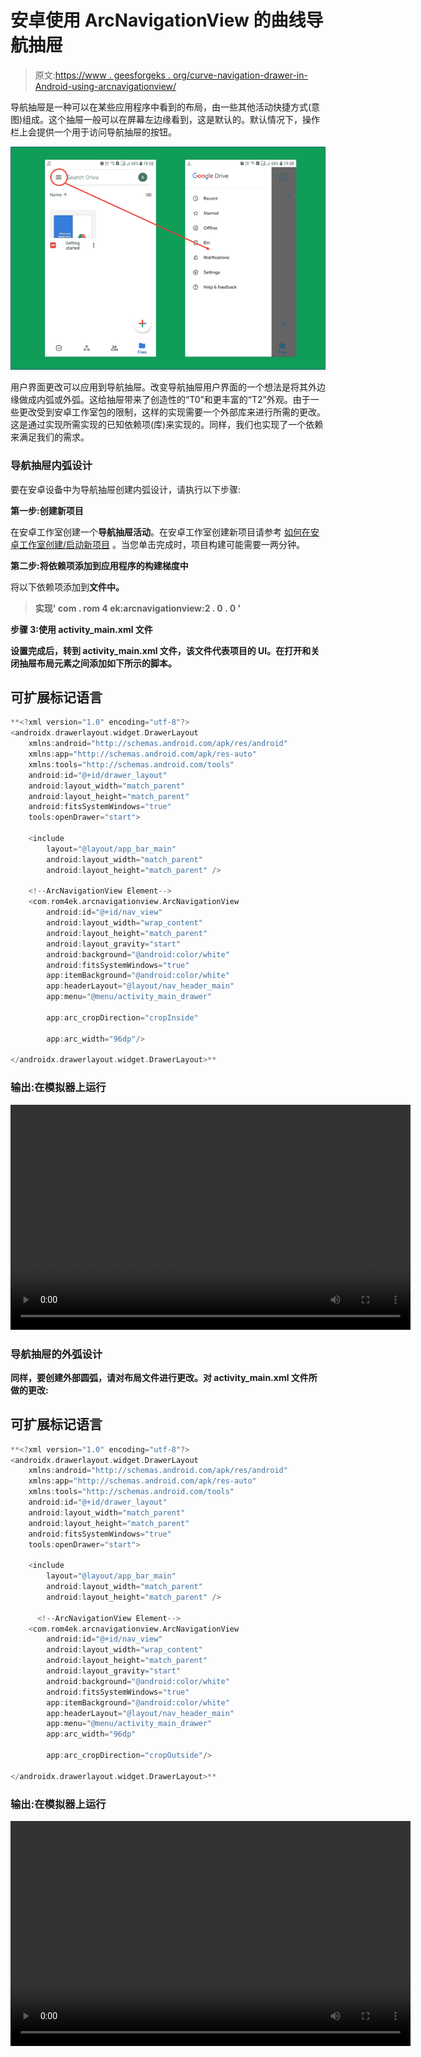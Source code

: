 # 安卓使用 ArcNavigationView 的曲线导航抽屉

> 原文:[https://www . geesforgeks . org/curve-navigation-drawer-in-Android-using-arcnavigationview/](https://www.geeksforgeeks.org/curve-navigation-drawer-in-android-using-arcnavigationview/)

导航抽屉是一种可以在某些应用程序中看到的布局，由一些其他活动快捷方式(意图)组成。这个抽屉一般可以在屏幕左边缘看到，这是默认的。默认情况下，操作栏上会提供一个用于访问导航抽屉的按钮。

![Example of Google Drive Navigation Drawer.](img/cf53e9ad04e873fed0029f4868f61814.png)

用户界面更改可以应用到导航抽屉。改变导航抽屉用户界面的一个想法是将其外边缘做成内弧或外弧。这给抽屉带来了创造性的“T0”和更丰富的“T2”外观。由于一些更改受到安卓工作室包的限制，这样的实现需要一个外部库来进行所需的更改。这是通过实现所需实现的已知依赖项(库)来实现的。同样，我们也实现了一个依赖来满足我们的需求。

### 导航抽屉内弧设计

要在安卓设备中为导航抽屉创建内弧设计，请执行以下步骤:

**第一步:创建新项目**

在安卓工作室创建一个**导航抽屉活动**。在安卓工作室创建新项目请参考 [如何在安卓工作室创建/启动新项目](https://www.geeksforgeeks.org/android-how-to-create-start-a-new-project-in-android-studio/) 。当您单击完成时，项目构建可能需要一两分钟。

**第二步:将依赖项添加到应用程序的构建梯度中**

将以下依赖项添加到[](https://www.geeksforgeeks.org/android-build-gradle/)****文件中。****

> ****实现' com . rom 4 ek:arcnavigationview:2 . 0 . 0 '****

******步骤 3:使用 activity_main.xml 文件******

****设置完成后，转到 **activity_main.xml** 文件，该文件代表项目的 UI。在打开和关闭抽屉布局元素之间添加如下所示的脚本。****

## ****可扩展标记语言****

```kt
**<?xml version="1.0" encoding="utf-8"?>
<androidx.drawerlayout.widget.DrawerLayout 
    xmlns:android="http://schemas.android.com/apk/res/android"
    xmlns:app="http://schemas.android.com/apk/res-auto"
    xmlns:tools="http://schemas.android.com/tools"
    android:id="@+id/drawer_layout"
    android:layout_width="match_parent"
    android:layout_height="match_parent"
    android:fitsSystemWindows="true"
    tools:openDrawer="start">

    <include
        layout="@layout/app_bar_main"
        android:layout_width="match_parent"
        android:layout_height="match_parent" />

    <!--ArcNavigationView Element-->
    <com.rom4ek.arcnavigationview.ArcNavigationView
        android:id="@+id/nav_view"
        android:layout_width="wrap_content"
        android:layout_height="match_parent"
        android:layout_gravity="start"
        android:background="@android:color/white"
        android:fitsSystemWindows="true"
        app:itemBackground="@android:color/white"
        app:headerLayout="@layout/nav_header_main"
        app:menu="@menu/activity_main_drawer"

        app:arc_cropDirection="cropInside"

        app:arc_width="96dp"/>

</androidx.drawerlayout.widget.DrawerLayout>**
```

### ****输出:在模拟器上运行****

****<video class="wp-video-shortcode" id="video-495720-1" width="640" height="360" preload="metadata" controls=""><source type="video/mp4" src="https://media.geeksforgeeks.org/wp-content/uploads/20201001101430/LeftInside.mp4?_=1">[https://media.geeksforgeeks.org/wp-content/uploads/20201001101430/LeftInside.mp4](https://media.geeksforgeeks.org/wp-content/uploads/20201001101430/LeftInside.mp4)</video>****

### ****导航抽屉的外弧设计****

****同样，要创建外部圆弧，请对布局文件进行更改。对 **activity_main.xml** 文件所做的更改:****

## ****可扩展标记语言****

```kt
**<?xml version="1.0" encoding="utf-8"?>
<androidx.drawerlayout.widget.DrawerLayout 
    xmlns:android="http://schemas.android.com/apk/res/android"
    xmlns:app="http://schemas.android.com/apk/res-auto"
    xmlns:tools="http://schemas.android.com/tools"
    android:id="@+id/drawer_layout"
    android:layout_width="match_parent"
    android:layout_height="match_parent"
    android:fitsSystemWindows="true"
    tools:openDrawer="start">

    <include
        layout="@layout/app_bar_main"
        android:layout_width="match_parent"
        android:layout_height="match_parent" />

      <!--ArcNavigationView Element-->
    <com.rom4ek.arcnavigationview.ArcNavigationView
        android:id="@+id/nav_view"
        android:layout_width="wrap_content"
        android:layout_height="match_parent"
        android:layout_gravity="start"
        android:background="@android:color/white"
        android:fitsSystemWindows="true"
        app:itemBackground="@android:color/white"
        app:headerLayout="@layout/nav_header_main"
        app:menu="@menu/activity_main_drawer"
        app:arc_width="96dp"

        app:arc_cropDirection="cropOutside"/>

</androidx.drawerlayout.widget.DrawerLayout>**
```

### ****输出:在模拟器上运行****

****<video class="wp-video-shortcode" id="video-495720-2" width="640" height="360" preload="metadata" controls=""><source type="video/mp4" src="https://media.geeksforgeeks.org/wp-content/uploads/20201001101327/LeftOutside.mp4?_=2">[https://media.geeksforgeeks.org/wp-content/uploads/20201001101327/LeftOutside.mp4](https://media.geeksforgeeks.org/wp-content/uploads/20201001101327/LeftOutside.mp4)</video>****